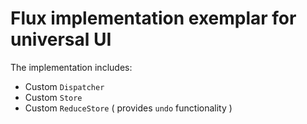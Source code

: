 # Flux implementation exemplar for universal UI

The implementation includes:
+ Custom `Dispatcher`
+ Custom `Store`
+ Custom `ReduceStore` ( provides `undo` functionality )

